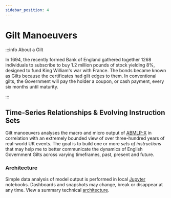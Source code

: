 ```yaml
---
sidebar_position: 4
---
```


# Gilt Manoeuvers

:::info About a Gilt

In 1694, the recently formed Bank of England gathered together 1268 individuals to subscribe to buy 1.2 million pounds of stock yielding 8%, designed to fund King William's war with France. The bonds became known as Gilts because the certificates had gilt edges to them. In conventional gilts, the Government will pay the holder a coupon, or cash payment, every six months until maturity.

:::

## Time-Series Relationships & Evolving Instruction Sets

Gilt manoeuvers analyses the macro and micro output of [ABMLP-X](abmlp-x/introduction) in correlation with an extremely bounded view of over three-hundred years of real-world UK events. The goal is to build one or more *sets of instructions* that may help me to better communicate the dynamics of English Government Gilts across varying timeframes, past, present and future.

### Architecture

Simple data analysis of model output is performed in local [Jupyter](https://code.visualstudio.com/docs/datascience/jupyter-notebooks) notebooks. Dashboards and snapshots may change, break or disappear at any time. View a summary technical [architecture](https://www.data-reports.net/studio-sketch/architecture.html).

